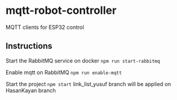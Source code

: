 # mqtt-robot-controller
MQTT clients for ESP32 control

## Instructions

Start the RabbitMQ service on docker
`npm run start-rabbitmq`

Enable mqtt on RabbitMQ
`npm run enable-mqtt`

Start the project
`npm start`
link_list_yusuf branch will be applied on HasanKayan branch 
